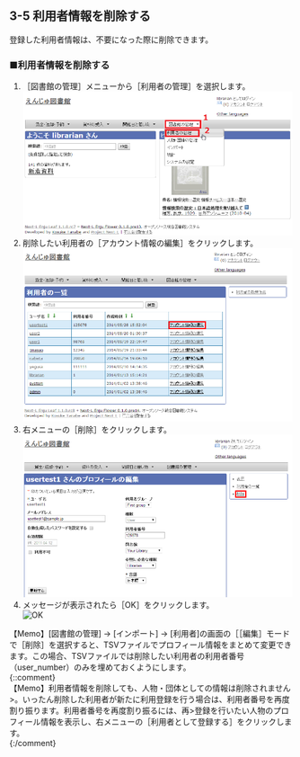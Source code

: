 <a name="3-5" />

3-5 利用者情報を削除する
------------------------

登録した利用者情報は、不要になった際に削除できます。

### ■利用者情報を削除する

1. ［図書館の管理］メニューから［利用者の管理］を選択します。  
   ![利用者の管理](assets/images/image_operation_user.png)
2. 削除したい利用者の［アカウント情報の編集］をクリックします。  
   ![アカウント情報の編集](assets/images/image_operation_057.png)
3. 右メニューの［削除］をクリックします。  
   ![削除](assets/images/image_operation_059.png)
4. メッセージが表示されたら［OK］をクリックします。  
   ![OK](assets/images/image_operation_061.png)

<div class="alert alert-info">【Memo】[図書館の管理] → [インポート] → [利用者]の画面の［［編集］モードで［削除］を選択すると、TSVファイルでプロフィール情報をまとめて変更できます。この場合、TSVファイルでは削除したい利用者の利用者番号（user_number）のみを埋めておくようにします。 </div>
{::comment}     <div class="alert alert-info">【Memo】利用者情報を削除しても、人物・団体としての情報は削除されません>。いったん削除した利用者が新たに利用登録を行う場合は、利用者番号を再度割り振ります。利用者番号を再度割り振るには、再>登録を行いたい人物のプロフィール情報を表示し、右メニューの［利用者として登録する］をクリックします。 </div>{:/comment}

